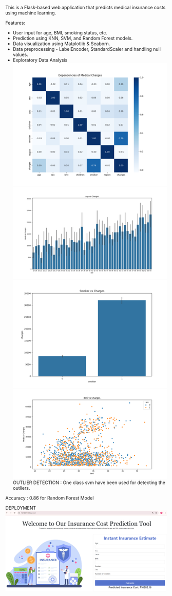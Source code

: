 This is a Flask-based web application that predicts medical insurance costs using machine learning.

Features:
- User input for age, BMI, smoking status, etc.
- Prediction using KNN, SVM, and Random Forest models.
- Data visualization using Matplotlib & Seaborn.
- Data preprocessing - LabelEncoder, StandardScaler and handling null values.
- Exploratory Data Analysis
![Heatmap](sampleImages/Cor.png)
![Age vs Charges ](sampleImages/AgevsCharges.png)
![Smoker vs Charges](sampleImages/SmokervsCharges.png)
![BMI vs Charges](sampleImages/BmivsCharges.png)
OUTLIER DETECTION : One class svm have been used for detecting the outliers.

Accuracy : 0.86 for Random Forest Model

DEPLOYMENT
![App demo](sampleImages/demo.png)




